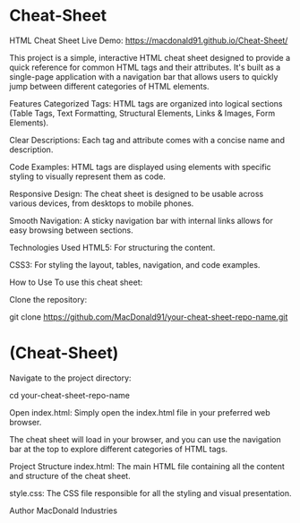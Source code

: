 # Cheat-Sheet

HTML Cheat Sheet
Live Demo: https://macdonald91.github.io/Cheat-Sheet/

This project is a simple, interactive HTML cheat sheet designed to provide a quick reference for common HTML tags and their attributes. It's built as a single-page application with a navigation bar that allows users to quickly jump between different categories of HTML elements.

Features
Categorized Tags: HTML tags are organized into logical sections (Table Tags, Text Formatting, Structural Elements, Links & Images, Form Elements).

Clear Descriptions: Each tag and attribute comes with a concise name and description.

Code Examples: HTML tags are displayed using <span> elements with specific styling to visually represent them as code.

Responsive Design: The cheat sheet is designed to be usable across various devices, from desktops to mobile phones.

Smooth Navigation: A sticky navigation bar with internal links allows for easy browsing between sections.

Technologies Used
HTML5: For structuring the content.

CSS3: For styling the layout, tables, navigation, and code examples.

How to Use
To use this cheat sheet:

Clone the repository:

git clone https://github.com/MacDonald91/your-cheat-sheet-repo-name.git
# (Cheat-Sheet)

Navigate to the project directory:

cd your-cheat-sheet-repo-name

Open index.html: Simply open the index.html file in your preferred web browser.

The cheat sheet will load in your browser, and you can use the navigation bar at the top to explore different categories of HTML tags.

Project Structure
index.html: The main HTML file containing all the content and structure of the cheat sheet.

style.css: The CSS file responsible for all the styling and visual presentation.

Author
MacDonald Industries
